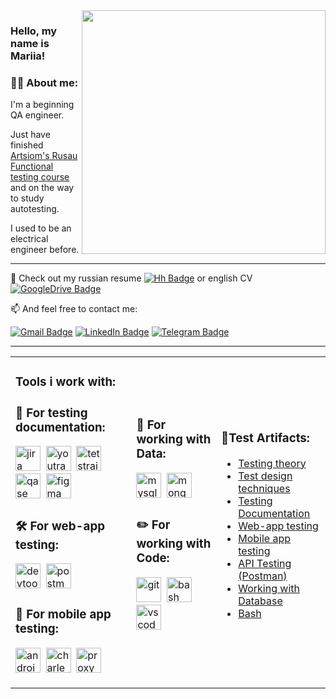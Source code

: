 
<img align="right" src="https://images.chesscomfiles.com/uploads/v1/images_users/tiny_mce/Pootdk/phpfybEOv.gif" height="390"> 

<div align="centr"> 
  
### Hello, my name is Mariia!

### 👨‍💻 About me:

I'm a beginning QA engineer. 

Just have finished [Artsiom's Rusau Functional testing course](https://rusau.net/qa-from-scratch) and on the way to study autotesting.

I used to be an electrical engineer before. 

---
🤝 Check out my russian resume 
[![Hh Badge](https://i.hh.ru/styles/images/logos/hh.ru__min_.svg?v=11032019)](https://drive.google.com/file/d/12u3bTd7xpa5AbjWiGqZpBHC2tJZMMADL/view?usp=sharing) 
or english CV
[![GoogleDrive Badge](https://cdn.icon-icons.com/icons2/3041/PNG/64/google_drive_logo_icon_189245.png)](https://docs.google.com/document/d/1HsbqM82sNRrJrM64secdeZvGjqNIaqexzsE6w3wqNuo/edit?usp=sharing)


📫 And feel free to contact me: 

[![Gmail Badge](https://img.shields.io/badge/Gmail-D14836?style=for-the-badge&logo=gmail&logoColor=white)](mailto:maria.doublemary@gmail.com)
[![LinkedIn Badge](https://img.shields.io/badge/LinkedIn-0077B5?style=for-the-badge&logo=linkedin&logoColor=white)](https://www.linkedin.com/in/mariia-kozimirova-370394a2?trk=contact-info) 
[![Telegram Badge](https://img.shields.io/badge/Telegram-2CA5E0?style=for-the-badge&logo=telegram&logoColor=white)](https://t.me/@maryko123)

 ---
 <div align="center">
  <table>
  <tr>
    <td>
      <h3>
       Tools i work with:   
      </h3>
      <p>
       
   ### 📁 For  testing  documentation:

<div>
  <img src="https://cdn.jsdelivr.net/gh/devicons/devicon/icons/jira/jira-original.svg" title="jira" alt="jira" width="40" height="40"/>&nbsp
  <img src="https://upload.wikimedia.org/wikipedia/commons/thumb/8/8d/YouTrack_Icon.svg/1024px-YouTrack_Icon.svg.png?20200803082248" title="youtrack" alt="youtrack" width="40" height="40"/>&nbsp
  <img src="https://codahosted.io/packs/21236/unversioned/assets/LOGO/ba1091c59bab89cd2fd0f289622731fe16113d7b00905abe64759c313a4b73b76c1b0426076ed76cb74752234c734131df46992d5b8b48fc13e264240e4f7119f736cfeb64df36ded54b5cbf6198b9cadedf18dd0cac5c7dbcd16e6336c29363cd1292ba" title="testrail" alt="tetstrail" width="40" height="40"/>&nbsp
  <img src="https://luna1.co/eb0187.png" title="qase" alt="qase" width="40" height="40"/>&nbsp
  <img src="https://cdn.jsdelivr.net/gh/devicons/devicon/icons/figma/figma-original.svg" title="figma" alt="figma" width="40" height="40"/>&nbsp
</div>

### 🛠 For  web-app  testing:

<div>
  <img src="https://d33wubrfki0l68.cloudfront.net/38b5c953a4667366685d55db55d057c86db1fc54/a0fdc/static/acae6b24d940347661ca901ea07f47c1/chrome-dev-logo-icon.png" title="devtools" alt="devtools" width="40" height="40"/>&nbsp
  <img src="https://seeklogo.com/images/P/postman-logo-0087CA0D15-seeklogo.com.png" title="postman" alt="postman" width="40" height="40"/>&nbsp
</div>

### 📱 For  mobile  app  testing:

<div>
  <img src="https://cdn.jsdelivr.net/gh/devicons/devicon/icons/androidstudio/androidstudio-original.svg" title="android-studio" alt="android-studio" width="40" height="40"/>&nbsp
  <img src="https://cdn.icon-icons.com/icons2/3053/PNG/512/charles_proxy_macos_bigsur_icon_190302.png" title="charles-proxy" alt="charles-proxy" width="40" height="40"/>&nbsp
  <img src="https://pbs.twimg.com/profile_images/1589614420766126080/slAIVDtr_400x400.jpg" title="proxyman" alt="proxyman" width="40" height="40"/>&nbsp
</div>
      </p>
    </td>
   <td>
      <h3>
        
</h3>
      <p>
       
### 💾 For  working  with  Data:

<div>
  <img src="https://cdn.jsdelivr.net/gh/devicons/devicon/icons/mysql/mysql-original.svg" title="mysql" alt="mysql" width="40" height="40"/>&nbsp
  <img src="https://cdn.jsdelivr.net/gh/devicons/devicon/icons/mongodb/mongodb-original.svg" title="mongodb" alt="mongodb" width="40" height="40"/>&nbsp
</div>

### ✏️ For  working  with  Code:

<div>
  <img src="https://cdn.jsdelivr.net/gh/devicons/devicon/icons/git/git-original.svg" title="git" alt="git" width="40" height="40"/>&nbsp
  <img src="https://upload.wikimedia.org/wikipedia/commons/thumb/4/4b/Bash_Logo_Colored.svg/1024px-Bash_Logo_Colored.svg.png?20180723054350" title="bash" alt="bash" width="40" height="40"/>&nbsp
  <img src="https://cdn.jsdelivr.net/gh/devicons/devicon/icons/vscode/vscode-original.svg" title="vscode" alt="vscode" width="40" height="40"/>&nbsp  
</div>
      </p>
    </td>
    <td>
      <h3>
      💾Test  Artifacts:
</h3>
      <p>
     
- [Testing theory](https://github.com/KozimirovaMariia/theory)
- [Test design techniques](https://github.com/KozimirovaMariia/test-design/blob/main/README.md)
- [Testing Documentation](https://github.com/KozimirovaMariia/docs/blob/main/README.md) 
- [Web-app testing](https://github.com/KozimirovaMariia/web) 
- [Mobile app testing](https://github.com/KozimirovaMariia/mobile)
- [API Testing (Postman)](https://github.com/KozimirovaMariia/api)
- [Working with Database](https://github.com/KozimirovaMariia/database/blob/main/README.md)
- [Bash](https://github.com/KozimirovaMariia/git_bash/blob/main/README.md)
      </p>
    </td>
  </tr>
</table>
